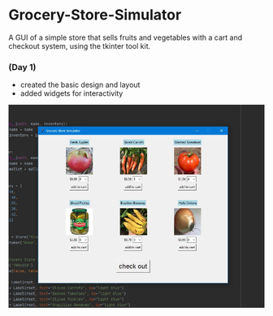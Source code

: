 # Grocery-Store-Simulator
A GUI of a simple store that sells fruits and vegetables with a cart and checkout system, using the tkinter tool kit.

### (Day 1)
- created the basic design and layout
- added widgets for interactivity
<p><img src="storepic1.JPG" width="550" height="400"></p>

